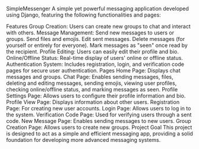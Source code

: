 SimpleMessenger
A simple yet powerful messaging application developed using Django, featuring the following functionalities and pages:

Features
Group Creation: Users can create new groups to chat and interact with others.
Message Management:
Send new messages to users or groups.
Send files and emojis.
Edit sent messages.
Delete messages (for yourself or entirely for everyone).
Mark messages as "seen" once read by the recipient.
Profile Editing: Users can easily edit their profile and bio.
Online/Offline Status: Real-time display of users' online or offline status.
Authentication System: Includes registration, login, and verification code pages for secure user authentication.
Pages
Home Page: Displays chat messages and groups.
Chat Page: Enables sending messages, files, deleting and editing messages, sending emojis, viewing user profiles, checking online/offline status, and marking messages as seen.
Profile Settings Page: Allows users to configure their profile information and bio.
Profile View Page: Displays information about other users.
Registration Page: For creating new user accounts.
Login Page: Allows users to log in to the system.
Verification Code Page: Used for verifying users through a sent code.
New Message Page: Enables sending messages to new users.
Group Creation Page: Allows users to create new groups.
Project Goal
This project is designed to act as a simple and efficient messaging app, providing a solid foundation for developing more advanced messaging systems.
